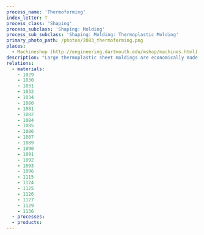 ```yaml
---
process_name: 'Thermoforming'
index_letter: T
process_class: 'Shaping'
process_subclass: 'Shaping: Molding'
process_sub_subclass: 'Shaping: Molding: Thermoplastic Molding'
primary_photo_path: /photos/2083_thermoforming.png
places: 
  - Machineshop (http://engineering.dartmouth.edu/mshop/machines.html)
description: "Large thermoplastic sheet moldings are economically made by THERMOFORMING. In vacuum thermoforming a thermoplastic sheet, heated to its softening point, is sucked against the contours of a mold, taking up its profile; it is then cooled, solidifying against the mold. Drape thermoforming relies partly on vacuum and partly on the natural sag of the hot polymer to form the shape. Plug-assisted thermoforming augments the vacuum with a compression plug. Pressure thermoforming uses a pressure of several atmospheres to force the hot polymer sheet onto the mold. Male or female molds are possible and - for vacuum thermoforming - can be machined from wood, polymer foam, or from aluminum (for larger batch sizes)."
relations: 
  - materials: 
    - 1029
    - 1030
    - 1031
    - 1032
    - 1034
    - 1080
    - 1081
    - 1082
    - 1084
    - 1085
    - 1086
    - 1087
    - 1089
    - 1090
    - 1091
    - 1092
    - 1093
    - 1096
    - 1115
    - 1124
    - 1125
    - 1126
    - 1127
    - 1129
    - 1136
  - processes: 
  - products: 
---
```

